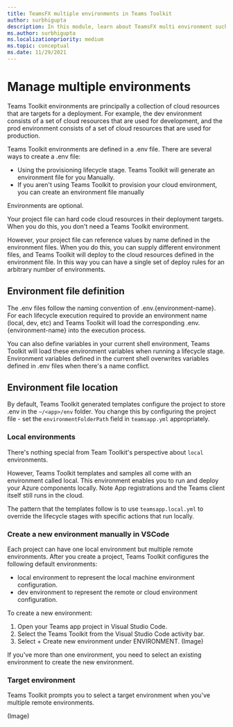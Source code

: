 ```yaml
---
title: TeamsFX multiple environments in Teams Toolkit    
author: surbhigupta
description: In this module, learn about TeamsFX multi environment such as, create a new environment, select target environment and more
ms.author: surbhigupta
ms.localizationpriority: medium
ms.topic: conceptual
ms.date: 11/29/2021
---
```


# Manage multiple environments

 Teams Toolkit environments are principally a collection of cloud resources that are targets for a deployment. For example, the dev environment consists of a set of cloud resources that are used for development, and the prod environment consists of a set of cloud resources that are used for production.

 Teams Toolkit environments are defined in a .env file. There are several ways to create a .env file:

* Using the provisioning lifecycle stage. Teams Toolkit will generate an environment file for you
Manually.
* If you aren't using Teams Toolkit to provision your cloud environment, you can create an environment file manually

Environments are optional.

Your project file can hard code cloud resources in their deployment targets. When you do this, you don't need a Teams Toolkit environment.

However, your project file can reference values by name defined in the environment files. When you do this, you can supply different environment files, and Teams Toolkit will deploy to the cloud resources defined in the environment file. In this way you can have a single set of deploy rules for an arbitrary number of environments.

## Environment file definition

The .env files follow the naming convention of .env.{environment-name}. For each lifecycle execution required to provide an environment name (local, dev, etc) and Teams Toolkit will load the corresponding .env.{environment-name} into the execution process.

You can also define variables in your current shell environment, Teams Toolkit will load these environment variables when running a lifecycle stage. Environment variables defined in the current shell overwrites variables defined in .env files when there's a name conflict.

## Environment file location

By default, Teams Toolkit generated templates configure the project to store .env in the `~/<app>/env` folder. You change this by configuring the project file - set the `environmentFolderPath` field in `teamsapp.yml` appropriately.

### Local environments

There's nothing special from Team Toolkit's perspective about `local` environments.

However, Teams Toolkit templates and samples all come with an environment called local. This environment enables you to run and deploy your Azure components locally. Note App registrations and the Teams client itself still runs in the cloud.

The pattern that the templates follow is to use `teamsapp.local.yml` to override the lifecycle stages with specific actions that run locally.

### Create a new environment manually in VSCode

Each project can have one local environment but multiple remote environments. After you create a project, Teams Toolkit configures the following default environments:

* local environment to represent the local machine environment configuration.
* dev environment to represent the remote or cloud environment configuration.

To create a new environment:

1. Open your Teams app project in Visual Studio Code.
1. Select the Teams Toolkit from the Visual Studio Code activity bar.
1. Select + Create new environment under ENVIRONMENT.
(Image)

If you've more than one environment, you need to select an existing environment to create the new environment.

### Target environment

Teams Toolkit prompts you to select a target environment when you've multiple remote environments.

(Image)
